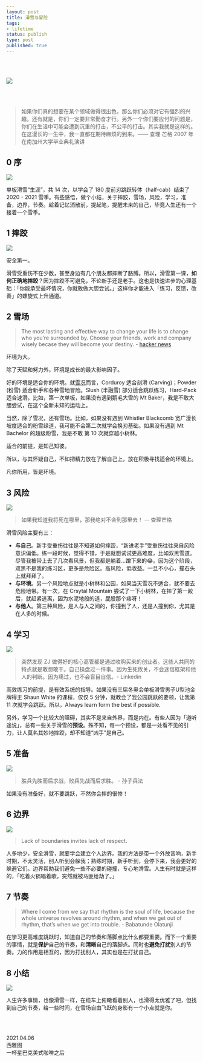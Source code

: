 ```yaml
--- 
layout: post
title: 滑雪与冒险
tags: 
- lifetime
status: publish
type: post
published: true
---
```



<br>
<br>

![](https://i.imgur.com/XKE2Rq2.jpg)

<br>
<br>

> 如果你们真的想要在某个领域做得很出色，那么你们必须对它有强烈的兴趣。还有就是，你们一定要非常勤奋才行。另外一个你们要应付的问题是，你们在生活中可能会遭到沉重的打击，不公平的打击。其实我就是这样的。在这漫长的一生中，我一直都在期待麻烦的到来。—— 查理·芒格 2007 年在南加州大学毕业典礼演讲

## 0 序

![](https://i.imgur.com/T00Ap1w.gif)

单板滑雪“生涯”，共 14 次，以学会了 180 度前刃跳跃转体（half-cab）结束了 2020 - 2021 雪季。有些感悟，做个小结，关于摔跤，雪场，风险，学习，准备，边界，节奏。趁着记忆消散前，提起笔，提醒未来的自己，毕竟人生还有一个接着一个雪季。

## 1 摔跤

![](https://i.imgur.com/nvTu1AE.png)

安全第一。

滑雪受重伤不在少数，甚至身边有几个朋友都摔断了胳膊。所以，滑雪第一课，**如何正确地摔跤**？因为摔跤不可避免，不论新手还是老手。这也是快速进步的心理基础：「你能承受最坏情况，你就敢做大胆尝试。」这样你才能进入「练习，反馈，改善」的螺旋式上升通道。

## 2 雪场

> The most lasting and effective way to change your life is to change who you’re surrounded by. Choose your friends, work and company wisely becase they will become your destiny. - [hacker news](https://news.ycombinator.com/item?id=22102726)

环境为大。

除了天赋和努力外，环境是成长的最大影响因子。

好的环境是适合你的环境。就[雪况](https://i.imgur.com/XmEtIQ9.png)而言，Corduroy 适合刻滑 (Carving)；Powder (粉雪) 适合新手和各种雪地冒险。Slush (半融雪) 部分适合跳跃练习，Hard-Pack 适合速滑。比如，第一次单板，如果没有遇到鹅毛大雪的 Mt Baker，我是不敢大胆尝试，在这个全新未知的运动上。

当然，除了雪况，还有雪场。比如，如果没有遇到 Whistler Blackcomb  宽广漫长坡度适合的粉雪绿道，我可能不会第二次就学会换刃基础。如果没有遇到 Mt Bachelor 的超级粉雪，我是不敢 第 10 次就穿越小树林。

适合的前提，是知己知彼。

所以，与其怀疑自己，不如把精力放在了解自己上，放在积极寻找适合的环境上。

凡你所用，皆是环境。

## 3 风险

![](https://i.imgur.com/n6xyZtP.gif)

> 如果我知道我将死在哪里，那我绝对不会到那里去！ -- 查理芒格 


滑雪风险主要有三：

* **与自己**。新手受重伤往往是不知道如何摔跤，“新进老手”受重伤往往来自风险意识偏低。练一段时候，觉得不错，于是就想试试更高难度，比如双黑雪道。尽管我被带上去了几次看风景，但我都是躺着...蹭下来的😂。因为这个阶段，双黑不是我的练习区，更多是危险区。高风险，低收益。一旦不小心，撞石头上就拜拜了。
* **与环境**。另一个风险地点就是小树林和公园，如果当天雪况不适合，就不要去危险地带。有一次，在 Crsytal Mountain 尝试了一下小树林，在摔了第一跤后，就赶紧逃离，因为水泥地般的道，屁股那个疼呀！
* **与他人**。第三种风险，是人与人之间的，你撞到了人，还是人撞到你，尤其是在人多的时候。


## 4 学习

![](https://i.imgur.com/hcqo2oK.gif)

> 突然发现 ZJ 做得好的核心高管都是通过收购买来的创业者。这些人共同的特点就是敢想敢干。自己操盘过一件事。因为生死攸关，不会迷信框架和他人的判断。因为痛过，也不会盲目自信。- Linkedin [](Weixu)

高效练习的前提，是有效系统的指导。如果没有三届冬奥会单板滑雪男子U型池金牌得主 Shaun White 的课程，仅仅 5 分钟，就教会了我公园跳跃的要领，让我第 11 次就学会跳跃。所以，Always learn form the best if possible.

另外，学习一个比较大的阻碍，其实不是来自外界，而是内在。有些人因为「道听途说」，总有一些关于滑雪的**预设**。殊不知，每一个预设，都是一处看不见的引力，让人莫名其妙地摔跤，却不知道“凶手”是自己。

## 5 准备

![](https://i.imgur.com/oH7pR7D.gif)

> 胜兵先胜而后求战，败兵先战而后求胜。 - 孙子兵法

如果没有准备好，就不要跳跃，不然你会摔的很惨！

## 6 边界

![](https://i.imgur.com/g99MPHC.gif)

> Lack of boundaries invites lack of respect.

人多地少，安全滑雪，就要学会建立个人边界。我的方法是带一个外放音响，新手时期，不太灵活，别人听到会躲我；熟练时期，新手听到，会停下来，我会更好的躲避它们。边界帮助我们避免一些不必要的碰撞，专心地滑雪。人生有时就是这样的，「吃着火锅唱着歌，突然就被马匪给劫了。」

## 7 节奏

> Where I come from we say that rhythm is the soul of life, because the whole universe revolves around rhythm, and when we get out of rhythm, that’s when we get into trouble. - Babatunde Olatunji

在学习更高难度跳跃时，知道自己的节奏和落脚点比什么都要重要。而下一个重要的事情，就是**保护**自己的节奏，和**清晰**自己的落脚点。同时也**避免打扰**别人的节奏。力的作用是相互的，因为打扰别人，其实也是在打扰自己。


## 8 小结

![](https://i.imgur.com/Ab3ku1h.gif)

人生许多事情，也像滑雪一样，在缆车上俯瞰看着别人，也滑得太优雅了吧，但找到自己的节奏，给一些时间，在雪场自由飞跃的身影有一个小点就是你。
           

<br>
<br>

2021.04.06 <br>
西雅图<br>
一杯星巴克美式咖啡之后
 <br>





